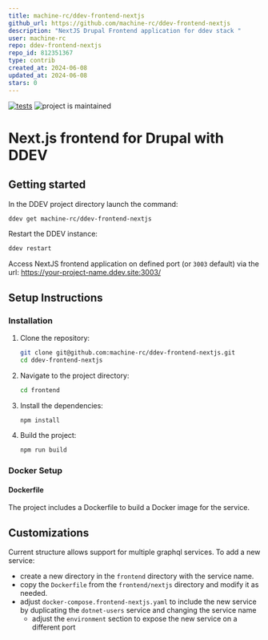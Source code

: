 ```yaml
---
title: machine-rc/ddev-frontend-nextjs
github_url: https://github.com/machine-rc/ddev-frontend-nextjs
description: "NextJS Drupal Frontend application for ddev stack "
user: machine-rc
repo: ddev-frontend-nextjs
repo_id: 812351367
type: contrib
created_at: 2024-06-08
updated_at: 2024-06-08
stars: 0
---
```


[![tests](https://github.com/ddev/ddev-addon-template/actions/workflows/tests.yml/badge.svg)](https://github.com/ddev/ddev-addon-template/actions/workflows/tests.yml) ![project is maintained](https://img.shields.io/maintenance/yes/2024.svg)

# Next.js frontend for Drupal with DDEV

## Getting started

In the DDEV project directory launch the command:
```sh
ddev get machine-rc/ddev-frontend-nextjs
```
Restart the DDEV instance:
```sh
ddev restart
```
Access NextJS frontend application on defined port (or `3003` default) via the url: https://your-project-name.ddev.site:3003/

## Setup Instructions
### Installation
1. Clone the repository:
    ```sh
    git clone git@github.com:machine-rc/ddev-frontend-nextjs.git
    cd ddev-frontend-nextjs
    ```
2. Navigate to the project directory:
    ```sh
    cd frontend
    ```
   
3. Install the dependencies:
    ```sh
    npm install
    ```
   
4. Build the project:
    ```sh
    npm run build
    ```
   

### Docker Setup
#### Dockerfile

The project includes a Dockerfile to build a Docker image for the service.

## Customizations
Current structure allows support for multiple graphql services.
To add a new service:
- create a new directory in the `frontend` directory with the service name.
- copy the `Dockerfile` from the `frontend/nextjs` directory and modify it as needed.
- adjust `docker-compose.frontend-nextjs.yaml` to include the new service by duplicating the `dotnet-users` service and changing the service name
  - adjust the `environment` section to expose the new service on a different port
